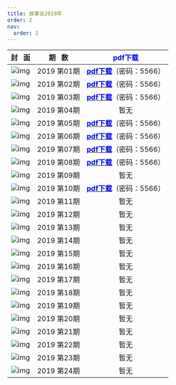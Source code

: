 ```yaml
---
title: 故事会2019年
order: 2
nav:
  order: 2
---
```

|                          封   面                          |  期   数  |                                     <font color="blue">**pdf下载**</font>                                     |
| :---------------------------------------------------------: | :---------: | :------------------------------------------------------------------------------: |
| ![img](../../../public/images/gushihui/gsh2018/gsh201801.jpg) | 2019 第01期 | [<font color="blue">**pdf下载**</font>](https://url97.ctfile.com/f/799297-1457766619-cfb4f2?p=5566)（密码：5566） |
| ![img](../../../public/images/gushihui/gsh2018/gsh201801.jpg) | 2019 第02期 | [<font color="blue">**pdf下载**</font>](https://url97.ctfile.com/f/799297-1457766622-30af9d?p=5566)（密码：5566） |
| ![img](../../../public/images/gushihui/gsh2018/gsh201801.jpg) | 2019 第03期 | [<font color="blue">**pdf下载**</font>](https://url97.ctfile.com/f/799297-1457766631-daa89c?p=5566)（密码：5566） |
| ![img](../../../public/images/gushihui/gsh2018/gsh201801.jpg) | 2019 第04期 |                                       暂无                                       |
| ![img](../../../public/images/gushihui/gsh2018/gsh201801.jpg) | 2019 第05期 | [<font color="blue">**pdf下载**</font>](https://url97.ctfile.com/f/799297-1457766637-3e5a5f?p=5566)（密码：5566） |
| ![img](../../../public/images/gushihui/gsh2018/gsh201801.jpg) | 2019 第06期 | [<font color="blue">**pdf下载**</font>](https://url97.ctfile.com/f/799297-1457766640-ce2c02?p=5566)（密码：5566） |
| ![img](../../../public/images/gushihui/gsh2018/gsh201801.jpg) | 2019 第07期 | [<font color="blue">**pdf下载**</font>](https://url97.ctfile.com/f/799297-1457766646-4f209c?p=5566)（密码：5566） |
| ![img](../../../public/images/gushihui/gsh2018/gsh201801.jpg) | 2019 第08期 | [<font color="blue">**pdf下载**</font>](https://url97.ctfile.com/f/799297-1457766649-a77cc3?p=5566)（密码：5566） |
| ![img](../../../public/images/gushihui/gsh2018/gsh201801.jpg) | 2019 第09期 |                                       暂无                                       |
| ![img](../../../public/images/gushihui/gsh2018/gsh201801.jpg) | 2019 第10期 | [<font color="blue">**pdf下载**</font>](https://url97.ctfile.com/f/799297-1457766661-5566b6?p=5566)（密码：5566） |
| ![img](../../../public/images/gushihui/gsh2018/gsh201801.jpg) | 2019 第11期 |                                       暂无                                       |
| ![img](../../../public/images/gushihui/gsh2018/gsh201801.jpg) | 2019 第12期 |                                       暂无                                       |
| ![img](../../../public/images/gushihui/gsh2018/gsh201801.jpg) | 2019 第13期 |                                       暂无                                       |
| ![img](../../../public/images/gushihui/gsh2018/gsh201801.jpg) | 2019 第14期 |                                       暂无                                       |
| ![img](../../../public/images/gushihui/gsh2018/gsh201801.jpg) | 2019 第15期 |                                       暂无                                       |
| ![img](../../../public/images/gushihui/gsh2018/gsh201801.jpg) | 2019 第16期 |                                       暂无                                       |
| ![img](../../../public/images/gushihui/gsh2018/gsh201801.jpg) | 2019 第17期 |                                       暂无                                       |
| ![img](../../../public/images/gushihui/gsh2018/gsh201801.jpg) | 2019 第18期 |                                       暂无                                       |
| ![img](../../../public/images/gushihui/gsh2018/gsh201801.jpg) | 2019 第19期 |                                       暂无                                       |
| ![img](../../../public/images/gushihui/gsh2018/gsh201801.jpg) | 2019 第20期 |                                       暂无                                       |
| ![img](../../../public/images/gushihui/gsh2018/gsh201801.jpg) | 2019 第21期 |                                       暂无                                       |
| ![img](../../../public/images/gushihui/gsh2018/gsh201801.jpg) | 2019 第22期 |                                       暂无                                       |
| ![img](../../../public/images/gushihui/gsh2018/gsh201801.jpg) | 2019 第23期 |                                       暂无                                       |
| ![img](../../../public/images/gushihui/gsh2018/gsh201801.jpg) | 2019 第24期 |                                       暂无                                       |
